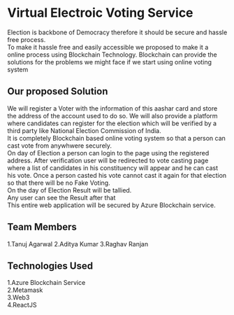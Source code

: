 # Virtual Electroic Voting Service
Election is backbone of Democracy therefore it should be secure and hassle free process.</br>
To make it hassle free and easily accessible we proposed to make it a online process using Blockchain Technology. Blockchain can provide the solutions for the problems we might face if we start using online voting system</br>

## Our proposed Solution


We will register a Voter with the information of this aashar card and store the address of the account used to do so. We will also provide a platform where candidates can register for the election which will be verified by a third party like National Election Commission of India.</br>
It is completely Blockchain based online voting system so that a person can cast vote from anywhwere securely.</br>
On day of Election a person can login to the page using the registered address. After verification user will be redirected to vote casting page where a list of candidates in his constituency will appear and he can cast his vote. Once a person casted his vote cannot cast it again for that election so that there will be no Fake Voting.</br>
On the day of Election Result will be tallied.</br>
Any user can see the Result after that</br>
This entire web application will be secured by Azure Blockchain service.</br>

## Team Members 
1.Tanuj Agarwal
2.Aditya Kumar
3.Raghav Ranjan

## Technologies Used
1.Azure Blockchain Service</br>
2.Metamask</br>
3.Web3</br>
4.ReactJS</br>



